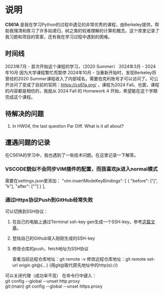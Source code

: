 # 说明

**CS61A** 是我在学习Python的过程中遇见的非常优秀的课程，由Berkeley提供。帮助我理清和练习了许多如递归，树之类的较难理解的计算机概念。这个库里记录了我习题和项目的答案，还有我在学习过程中遇到的困难。

## 时间线

2023年7月 - 首次开始这个课程的学习，（2020 Summer）
2024年3月 - 2024年10月 因为大学课程繁忙而暂停
2024年10月 - 当重新开始时，发现Berkeley将曾经的2020 Summer课程收入了内部域名，需要伯克利账号才可以访问了。可公开访问了变成了目前的官网：https://cs61a.org/ ，课程为2024 Fall。也罢，课程的内容都是相仿的，我就从 2024 Fall 的 Homework 4 开始，希望能在这个学期完成这个课程。

## 待解决的问题

1. In HW04, the last question Par Diff. What is it all about?

## 遭遇问题的记录

在CS61A的学习中，我也遇到了一些技术问题。在这里记录一下解答。

### VSCODE貌似不会同步VIM插件的配置，而我喜欢jk进入normal模式

需要在settings.json里添加：
"vim.insertModeKeyBindings": [
        {
            "before": ["j", "k"],
            "after": ["<Esc>"]
        }
    ],

### 通过Https协议Push到GitHub经常失败

可以切换到SSH协议：

1. 在自己的电脑上通过Terminal ssh-key gen生成一个SSH-key。参考[这篇文章](https://docs.github.com/en/authentication/connecting-to-github-with-ssh/generating-a-new-ssh-key-and-adding-it-to-the-ssh-agenthttps://blog.csdn.net/weixin_42310154/article/details/118340458)。

1. 登陆自己的Github填入刚刚生成的SSH-key

1. 修改仓库的push，fetch地址为SSH协议

    查看当前远程仓库地址：git remote -v
    修改远程仓库地址：git remote set-url origin git@{...}
    (用git@取代原先地址中的http(s)://)

可以关闭代理（成功率不高）
在命令行中键入：  
git config --global --unset http.proxy  
git:(main) git config --global --unset https.proxy  